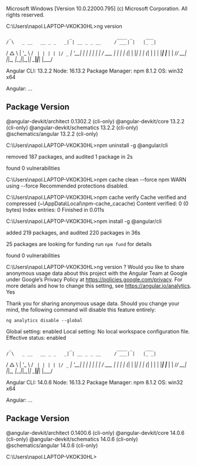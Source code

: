 Microsoft Windows [Version 10.0.22000.795]
(c) Microsoft Corporation. All rights reserved.

C:\Users\napol.LAPTOP-VKOK30HL>ng version

     _                      _                 ____ _     ___
    / \   _ __   __ _ _   _| | __ _ _ __     / ___| |   |_ _|
   / △ \ | '_ \ / _` | | | | |/ _` | '__|   | |   | |    | |
  / ___ \| | | | (_| | |_| | | (_| | |      | |___| |___ | |
 /_/   \_\_| |_|\__, |\__,_|_|\__,_|_|       \____|_____|___|
                |___/


Angular CLI: 13.2.2
Node: 16.13.2
Package Manager: npm 8.1.2
OS: win32 x64

Angular:
...

Package                      Version
------------------------------------------------------
@angular-devkit/architect    0.1302.2 (cli-only)
@angular-devkit/core         13.2.2 (cli-only)
@angular-devkit/schematics   13.2.2 (cli-only)
@schematics/angular          13.2.2 (cli-only)


C:\Users\napol.LAPTOP-VKOK30HL>npm uninstall -g @angular/cli

removed 187 packages, and audited 1 package in 2s

found 0 vulnerabilities

C:\Users\napol.LAPTOP-VKOK30HL>npm cache clean --force
npm WARN using --force Recommended protections disabled.

C:\Users\napol.LAPTOP-VKOK30HL>npm cache verify
Cache verified and compressed (~\AppData\Local\npm-cache\_cacache)
Content verified: 0 (0 bytes)
Index entries: 0
Finished in 0.011s

C:\Users\napol.LAPTOP-VKOK30HL>npm install -g @angular/cli

added 219 packages, and audited 220 packages in 36s

25 packages are looking for funding
  run `npm fund` for details

found 0 vulnerabilities

C:\Users\napol.LAPTOP-VKOK30HL>ng version
? Would you like to share anonymous usage data about this project with the Angular Team at
Google under Google’s Privacy Policy at https://policies.google.com/privacy. For more
details and how to change this setting, see https://angular.io/analytics. Yes

Thank you for sharing anonymous usage data. Should you change your mind, the following
command will disable this feature entirely:

    ng analytics disable --global

Global setting: enabled
Local setting: No local workspace configuration file.
Effective status: enabled

     _                      _                 ____ _     ___
    / \   _ __   __ _ _   _| | __ _ _ __     / ___| |   |_ _|
   / △ \ | '_ \ / _` | | | | |/ _` | '__|   | |   | |    | |
  / ___ \| | | | (_| | |_| | | (_| | |      | |___| |___ | |
 /_/   \_\_| |_|\__, |\__,_|_|\__,_|_|       \____|_____|___|
                |___/


Angular CLI: 14.0.6
Node: 16.13.2
Package Manager: npm 8.1.2
OS: win32 x64

Angular:
...

Package                      Version
------------------------------------------------------
@angular-devkit/architect    0.1400.6 (cli-only)
@angular-devkit/core         14.0.6 (cli-only)
@angular-devkit/schematics   14.0.6 (cli-only)
@schematics/angular          14.0.6 (cli-only)


C:\Users\napol.LAPTOP-VKOK30HL>
